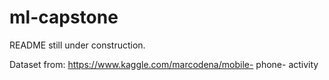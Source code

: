 # ml-capstone

README still under construction.


Dataset from: https://www.kaggle.com/marcodena/mobile- phone- activity

